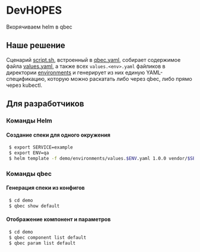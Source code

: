 # DevHOPES

Вкорячиваем helm в qbec

## Наше решение

Сценарий [script.sh](https://github.com/elkopass/DevHOPES/blob/master/demo/script.sh),
встроенный в [qbec.yaml](https://github.com/elkopass/DevHOPES/blob/master/demo/qbec.yaml),
собирает содержимое файла [values.yaml](https://github.com/elkopass/DevHOPES/blob/master/demo/values.yaml),
а также всех `values.<env>.yaml` файликов в директории
[environments](https://github.com/elkopass/DevHOPES/blob/master/demo/environments)
и генерирует из них единую YAML-спецификацию, которую можно раскатать либо через qbec,
либо прямо через kubectl.

## Для разработчиков

### Команды Helm

#### Создание спеки для одного окружения

```bash
 $ export SERVICE=example
 $ export ENV=qa
 $ helm template -f demo/environments/values.$ENV.yaml 1.0.0 vendor/$SERVICE
```

### Команды qbec

#### Генерация спеки из конфигов

```bash
 $ cd demo
 $ qbec show default
```

#### Отображение компонент и параметров

```bash
 $ cd demo
 $ qbec component list default
 $ qbec param list default
```
